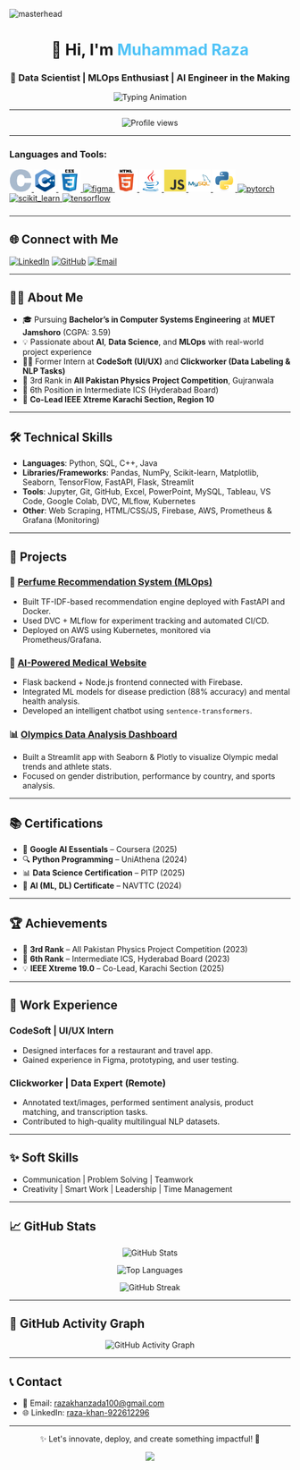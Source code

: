 <!-- Banner -->
![masterhead](https://user-images.githubusercontent.com/10498744/210012254-234538ff-d198-48aa-8964-37e6fd45d227.gif)


<h1 align="center">👋 Hi, I'm <span style="color:#4FC3F7;">Muhammad Raza</span></h1>
<h3 align="center">🚀 Data Scientist | MLOps Enthusiast | AI Engineer in the Making</h3>

<p align="center">
  <img src="https://readme-typing-svg.demolab.com/?font=Fira+Code&size=24&duration=3000&pause=1000&center=true&vCenter=true&width=900&lines=AI+with+Purpose;Deploying+Intelligence+at+Scale;From+Prototypes+to+Production;Solving+Problems+with+ML+and+Code" alt="Typing Animation" />
</p>

---

<p align="center">
  <img src="https://komarev.com/ghpvc/?username=Razakhan143&label=Profile%20Views&color=0e75b6&style=flat-square" alt="Profile views"/>
</p>

---

###

<h3 align="left">Languages and Tools:</h3>
<p align="left"> <a href="https://www.cprogramming.com/" target="_blank" rel="noreferrer"> <img src="https://raw.githubusercontent.com/devicons/devicon/master/icons/c/c-original.svg" alt="c" width="40" height="40"/> </a> <a href="https://www.w3schools.com/cpp/" target="_blank" rel="noreferrer"> <img src="https://raw.githubusercontent.com/devicons/devicon/master/icons/cplusplus/cplusplus-original.svg" alt="cplusplus" width="40" height="40"/> </a> <a href="https://www.w3schools.com/css/" target="_blank" rel="noreferrer"> <img src="https://raw.githubusercontent.com/devicons/devicon/master/icons/css3/css3-original-wordmark.svg" alt="css3" width="40" height="40"/> </a> <a href="https://www.figma.com/" target="_blank" rel="noreferrer"> <img src="https://www.vectorlogo.zone/logos/figma/figma-icon.svg" alt="figma" width="40" height="40"/> </a>   <a href="https://www.w3.org/html/" target="_blank" rel="noreferrer"> <img src="https://raw.githubusercontent.com/devicons/devicon/master/icons/html5/html5-original-wordmark.svg" alt="html5" width="40" height="40"/> </a> <a href="https://www.java.com" target="_blank" rel="noreferrer"> <img src="https://raw.githubusercontent.com/devicons/devicon/master/icons/java/java-original.svg" alt="java" width="40" height="40"/> </a> <a href="https://developer.mozilla.org/en-US/docs/Web/JavaScript" target="_blank" rel="noreferrer"> <img src="https://raw.githubusercontent.com/devicons/devicon/master/icons/javascript/javascript-original.svg" alt="javascript" width="40" height="40"/> </a> <a href="https://www.mysql.com/" target="_blank" rel="noreferrer"> <img src="https://raw.githubusercontent.com/devicons/devicon/master/icons/mysql/mysql-original-wordmark.svg" alt="mysql" width="40" height="40"/> </a> <a href="https://www.python.org" target="_blank" rel="noreferrer"> <img src="https://raw.githubusercontent.com/devicons/devicon/master/icons/python/python-original.svg" alt="python" width="40" height="40"/> </a> <a href="https://pytorch.org/" target="_blank" rel="noreferrer"> <img src="https://www.vectorlogo.zone/logos/pytorch/pytorch-icon.svg" alt="pytorch" width="40" height="40"/> </a> <a href="https://scikit-learn.org/" target="_blank" rel="noreferrer"> <img src="https://upload.wikimedia.org/wikipedia/commons/0/05/Scikit_learn_logo_small.svg" alt="scikit_learn" width="40" height="40"/> </a> <a href="https://www.tensorflow.org" target="_blank" rel="noreferrer"> <img src="https://www.vectorlogo.zone/logos/tensorflow/tensorflow-icon.svg" alt="tensorflow" width="40" height="40"/> </a> </p>

###
---

## 🌐 Connect with Me

[![LinkedIn](https://img.shields.io/badge/-LinkedIn-0A66C2?style=for-the-badge&logo=linkedin&logoColor=white)](https://www.linkedin.com/in/raza-khan-922612296/)
[![GitHub](https://img.shields.io/badge/-GitHub-181717?style=for-the-badge&logo=github&logoColor=white)](https://github.com/Razakhan143)
[![Email](https://img.shields.io/badge/-Email-D14836?style=for-the-badge&logo=gmail&logoColor=white)](mailto:razakhanzada100@gmail.com)

---

## 👨‍💻 About Me

- 🎓 Pursuing **Bachelor’s in Computer Systems Engineering** at **MUET Jamshoro** (CGPA: 3.59)
- 💡 Passionate about **AI**, **Data Science**, and **MLOps** with real-world project experience
- 👨‍💼 Former Intern at **CodeSoft (UI/UX)** and **Clickworker (Data Labeling & NLP Tasks)**
- 🥉 3rd Rank in **All Pakistan Physics Project Competition**, Gujranwala
- 🏅 6th Position in Intermediate ICS (Hyderabad Board)
- 🤝 **Co-Lead IEEE Xtreme Karachi Section, Region 10**

---

## 🛠️ Technical Skills

- **Languages**: Python, SQL, C++, Java
- **Libraries/Frameworks**: Pandas, NumPy, Scikit-learn, Matplotlib, Seaborn, TensorFlow, FastAPI, Flask, Streamlit
- **Tools**: Jupyter, Git, GitHub, Excel, PowerPoint, MySQL, Tableau, VS Code, Google Colab, DVC, MLflow, Kubernetes
- **Other**: Web Scraping, HTML/CSS/JS, Firebase, AWS, Prometheus & Grafana (Monitoring)

---

## 🚀 Projects

### 🔬 [Perfume Recommendation System (MLOps)](https://dagshub.com/Razakhan143/PERFUME_HAVEN_MLOPS_PROJECT)
- Built TF-IDF-based recommendation engine deployed with FastAPI and Docker.
- Used DVC + MLflow for experiment tracking and automated CI/CD.
- Deployed on AWS using Kubernetes, monitored via Prometheus/Grafana.

### 🧠 [AI-Powered Medical Website](https://github.com/Razakhan143/ITPhealthcare)
- Flask backend + Node.js frontend connected with Firebase.
- Integrated ML models for disease prediction (88% accuracy) and mental health analysis.
- Developed an intelligent chatbot using `sentence-transformers`.

### 📊 [Olympics Data Analysis Dashboard](https://olympics-analysis8.streamlit.app/)
- Built a Streamlit app with Seaborn & Plotly to visualize Olympic medal trends and athlete stats.
- Focused on gender distribution, performance by country, and sports analysis.

---

## 📚 Certifications

- 🧠 **Google AI Essentials** – Coursera (2025)
- 🔍 **Python Programming** – UniAthena (2024)
- 📊 **Data Science Certification** – PITP (2025)
- 🤖 **AI (ML, DL) Certificate** – NAVTTC (2024)

---

## 🏆 Achievements

- 🏅 **3rd Rank** – All Pakistan Physics Project Competition (2023)
- 🏅 **6th Rank** – Intermediate ICS, Hyderabad Board (2023)
- 💡 **IEEE Xtreme 19.0** – Co-Lead, Karachi Section (2025)

---

## 💼 Work Experience

### CodeSoft | UI/UX Intern
- Designed interfaces for a restaurant and travel app.
- Gained experience in Figma, prototyping, and user testing.

### Clickworker | Data Expert (Remote)
- Annotated text/images, performed sentiment analysis, product matching, and transcription tasks.
- Contributed to high-quality multilingual NLP datasets.

---

## ✨ Soft Skills

- Communication | Problem Solving | Teamwork  
- Creativity | Smart Work | Leadership | Time Management

---

## 📈 GitHub Stats

<p align="center">
  <img src="https://github-readme-stats.vercel.app/api?username=Razakhan143&show_icons=true&theme=radical&hide_border=true" alt="GitHub Stats" />
</p>

<p align="center">
  <img src="https://github-readme-stats.vercel.app/api/top-langs/?username=Razakhan143&layout=compact&theme=radical&hide_border=true" alt="Top Languages" />
</p>

<p align="center">
  <img src="https://github-readme-streak-stats.herokuapp.com/?user=Razakhan143&theme=radical&hide_border=true" alt="GitHub Streak" />
</p>

---

## 🐍 GitHub Activity Graph

<p align="center">
  <img src="https://github-readme-activity-graph.vercel.app/graph?username=Razakhan143&theme=react-dark&area=true&hide_border=true" alt="GitHub Activity Graph" />
</p>

---

## 📞 Contact

- 📧 Email: [razakhanzada100@gmail.com](mailto:razakhanzada100@gmail.com)  
- 🌐 LinkedIn: [raza-khan-922612296](https://www.linkedin.com/in/raza-khan-922612296/)

---

<p align="center">✨ Let's innovate, deploy, and create something impactful! 🚀</p>
<p align="center">
  <img src="https://capsule-render.vercel.app/api?type=waving&height=100&color=gradient&section=footer"/>
</p>

